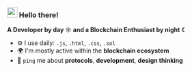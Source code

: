 <!-- Heading -->
<h3 align="left"><img src="https://raw.githubusercontent.com/MartinHeinz/MartinHeinz/master/wave.gif" width="24px"> Hello there!</h3>

<p><strong>A Developer by day ☼ and a Blockchain Enthusiast by night ☾</strong></p>

<ul>
  <li>⚙️ I use daily: <code>.js</code>, <code>.html</code>, <code>.css</code>, <code>.sol</code></li>
  <li>🌍 I'm mostly active within the <strong>blockchain ecosystem</strong></li>
  <li>💬 <code>ping</code> me about <strong>protocols</strong>, <strong>development</strong>, <strong>design thinking</strong></li>
</ul>
